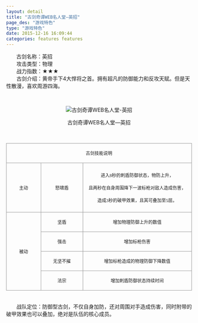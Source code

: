 ```yaml
---
layout: detail
title: "古剑奇谭WEB名人堂—英招"
page_des: "游戏特色"
type: "游戏特色"
date: 2015-12-16 16:09:44
categories: features features
--- 
```

 
 
<p>&nbsp;&nbsp;&nbsp;&nbsp;&nbsp;&nbsp;&nbsp;古剑名称：英招<br>　　攻击类型：物理<br>　　战力指数：★★★<br>　　古剑介绍：黄帝手下4大悍将之首。拥有超凡的防御能力和反攻天赋。但是天性散漫，喜欢周游四海。</p><p>&nbsp;</p><p style="text-align: center;"><img title="古剑奇谭WEB名人堂-英招" alt="古剑奇谭WEB名人堂-英招" src="http://dev.36b.me/current/gjqt/img/resource/603.jpg"></p><p style="text-align: center;">古剑奇谭WEB名人堂—英招</p><p>&nbsp;</p><table width="529"><tbody><tr style="height: 35px;"><td style="padding: 1px; border: 1px solid rgb(150, 150, 150);" colspan="3" valign="middle" width="529"><p style="text-align: center;"><span style="font-family: 宋体; font-size: 12px;">古剑技能说明</span></p></td></tr><tr style="height: 134px;"><td style="border-width: medium 1px 1px; border-style: none solid solid; border-color: currentColor rgb(150, 150, 150) rgb(150, 150, 150); padding: 1px;" valign="middle" width="97"><p style="text-align: center;"><span style="font-family: 宋体; font-size: 12px;">主动</span></p></td><td style="border-width: 1px 1px 1px medium; border-style: solid solid solid none; border-color: rgb(150, 150, 150) rgb(150, 150, 150) rgb(150, 150, 150) currentColor; padding: 1px;" valign="middle" width="119"><p style="text-align: center;"><span style="font-family: 宋体; font-size: 12px;">怒啸盾</span></p></td><td style="border-width: 1px 1px 1px medium; border-style: solid solid solid none; border-color: rgb(150, 150, 150) rgb(150, 150, 150) rgb(150, 150, 150) currentColor; padding: 1px;" valign="middle" width="314"><p style="text-align: center;"><span style="font-family: 宋体; font-size: 12px;">进入<span style="font-family: Times New Roman;">8</span><span style="font-family: 宋体;">秒的刺盾防御状态，物防上升，</span></span></p><p style="text-align: center;"><span style="font-family: 宋体; font-size: 12px;">且两秒在自身周围降下一波标枪对敌人造成伤害，</span></p><p style="text-align: center;"><span style="font-family: 宋体; font-size: 12px;">造成<span style="font-family: Times New Roman;">3</span><span style="font-family: 宋体;">秒的破甲效果，且其可叠加至</span><span style="font-family: Times New Roman;">5</span><span style="font-family: 宋体;">层。</span></span></p></td></tr><tr style="height: 35px;"><td style="border-width: medium 1px 1px; border-style: none solid solid; border-color: currentColor rgb(150, 150, 150) rgb(150, 150, 150); padding: 1px;" rowspan="4" valign="middle" width="97"><p style="text-align: center;"><span style="font-family: 宋体; font-size: 12px;">被动</span></p></td><td style="border-width: medium 1px 1px medium; border-style: none solid solid none; border-color: currentColor rgb(150, 150, 150) rgb(150, 150, 150) currentColor; padding: 1px;" valign="middle" width="119"><p style="text-align: center;"><span style="font-family: 宋体; font-size: 12px;">坚盾</span></p></td><td style="border-width: medium 1px 1px medium; border-style: none solid solid none; border-color: currentColor rgb(150, 150, 150) rgb(150, 150, 150) currentColor; padding: 1px;" valign="middle" width="314"><p style="text-align: center;"><span style="font-family: 宋体; font-size: 12px;">增加物理防御上升的数值</span></p></td></tr><tr style="height: 35px;"><td style="border-width: medium 1px 1px medium; border-style: none solid solid none; border-color: currentColor rgb(150, 150, 150) rgb(150, 150, 150) currentColor; padding: 1px;" valign="middle" width="119"><p style="text-align: center;"><span style="font-family: 宋体; font-size: 12px;">强击</span></p></td><td style="border-width: medium 1px 1px medium; border-style: none solid solid none; border-color: currentColor rgb(150, 150, 150) rgb(150, 150, 150) currentColor; padding: 1px;" valign="middle" width="314"><p style="text-align: center;"><span style="font-family: 宋体; font-size: 12px;">增加标枪伤害</span></p></td></tr><tr style="height: 35px;"><td style="border-width: medium 1px 1px medium; border-style: none solid solid none; border-color: currentColor rgb(150, 150, 150) rgb(150, 150, 150) currentColor; padding: 1px;" valign="middle" width="119"><p style="text-align: center;"><span style="font-family: 宋体; font-size: 12px;">无坚不摧</span></p></td><td style="border-width: medium 1px 1px medium; border-style: none solid solid none; border-color: currentColor rgb(150, 150, 150) rgb(150, 150, 150) currentColor; padding: 1px;" valign="middle" width="314"><p style="text-align: center;"><span style="font-family: 宋体; font-size: 12px;">增加标枪造成的物理防御下降数值</span></p></td></tr><tr style="height: 36px;"><td style="border-width: medium 1px 1px medium; border-style: none solid solid none; border-color: currentColor rgb(150, 150, 150) rgb(150, 150, 150) currentColor; padding: 1px;" valign="middle" width="119"><p style="text-align: center;"><span style="font-family: 宋体; font-size: 12px;">法宗</span></p></td><td style="border-width: medium 1px 1px medium; border-style: none solid solid none; border-color: currentColor rgb(150, 150, 150) rgb(150, 150, 150) currentColor; padding: 1px;" valign="middle" width="314"><p style="text-align: center;"><span style="font-family: 宋体; font-size: 12px;">增加刺盾防御状态持续时间</span></p></td></tr></tbody></table><p><br>　　战队定位：防御型古剑，不仅自身加防，还对周围对手造成伤害，同时附带的破甲效果也可以叠加，绝对是队伍的核心成员。</p>
